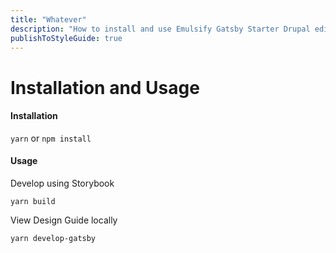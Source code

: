 ```yaml
---
title: "Whatever"
description: "How to install and use Emulsify Gatsby Starter Drupal edition"
publishToStyleGuide: true
---
```


# Installation and Usage

#### Installation

`yarn` or `npm install`

#### Usage

Develop using Storybook

`yarn build`

View Design Guide locally

`yarn develop-gatsby`
